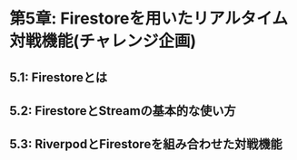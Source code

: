 # 第5章: Firestoreを用いたリアルタイム対戦機能(チャレンジ企画)

## 5.1: Firestoreとは

## 5.2: FirestoreとStreamの基本的な使い方

## 5.3: RiverpodとFirestoreを組み合わせた対戦機能

